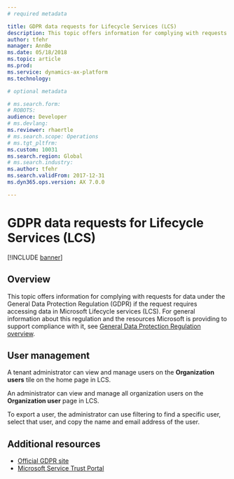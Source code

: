 ```yaml
---
# required metadata

title: GDPR data requests for Lifecycle Services (LCS)
description: This topic offers information for complying with requests for data under the General Data Protection Regulation (GDPR) if the request requires accessing data in Microsoft Lifecycle services (LCS). 
author: tfehr
manager: AnnBe
ms.date: 05/18/2018
ms.topic: article
ms.prod: 
ms.service: dynamics-ax-platform
ms.technology: 

# optional metadata

# ms.search.form: 
# ROBOTS: 
audience: Developer
# ms.devlang: 
ms.reviewer: rhaertle
# ms.search.scope: Operations
# ms.tgt_pltfrm: 
ms.custom: 10031
ms.search.region: Global
# ms.search.industry: 
ms.author: tfehr 
ms.search.validFrom: 2017-12-31
ms.dyn365.ops.version: AX 7.0.0

---
```


# GDPR data requests for Lifecycle Services (LCS)

[!INCLUDE [banner](../includes/banner.md)]

## Overview 
This topic offers information for complying with requests for data under the General Data Protection Regulation (GDPR) if the request requires accessing data in Microsoft Lifecycle services (LCS). For general information about this regulation and the resources Microsoft is providing to support compliance with it, see [General Data Protection Regulation overview](./gdpr-guide.md).

## User management 

A tenant administrator can view and manage users on the **Organization users** tile on the home page in LCS. 
 
An administrator can view and manage all organization users on the **Organization user** page in LCS.

To export a user, the administrator can use filtering to find a specific user, select that user, and copy the name and email address of the user. 

## Additional resources
- [Official GDPR site](https://www.eugdpr.org/)
- [Microsoft Service Trust Portal](https://servicetrust.microsoft.com/ViewPage/TrustDocuments?command=Download&downloadType=Document&downloadId=77b002ad-06f7-4a9b-8493-e18e2cb0577f&docTab=6d000410-c9e9-11e7-9a91-892aae8839ad_FAQ%20and%20White%20Papers)
